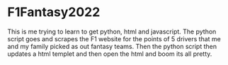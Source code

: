# F1Fantasy2022
This is me trying to learn to get python, html and javascript.
The python script goes and scrapes the F1 website for the points of 5 drivers that me and my family picked as out fantasy teams.
Then the python script then updates a html templet and then open the html and boom its all pretty.